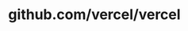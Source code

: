 ---
layout: post
title: github.com/vercel/vercel
categories: link
tags: [انگلیسی, گیت‌هاب, برنامه‌نویسی]
---